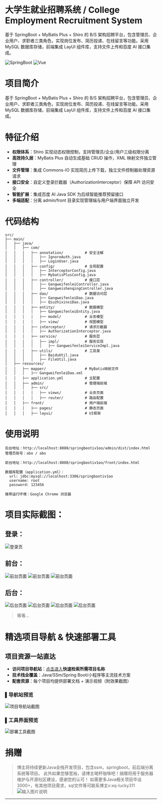 # 大学生就业招聘系统 / College Employment Recruitment System

基于 SpringBoot + MyBatis Plus + Shiro 的 B/S 架构招聘平台，包含管理员、企业用户、求职者三类角色，实现岗位发布、简历投递、在线留言等功能。采用 MySQL 数据库存储，前端集成 LayUI 组件库，支持文件上传和百度 AI 接口集成。

![SpringBoot](https://img.shields.io/badge/SpringBoot-2.7%2B-brightgreen)
![Vue](https://img.shields.io/badge/Vue-2.x-green)

# 项目简介  
基于 SpringBoot + MyBatis Plus + Shiro 的 B/S 架构招聘平台，包含管理员、企业用户、求职者三类角色，实现岗位发布、简历投递、在线留言等功能。采用 MySQL 数据库存储，前端集成 LayUI 组件库，支持文件上传和百度 AI 接口集成。

# 特征介绍  
- ​​**​权限体系​**​：Shiro 实现动态权限控制，支持管理员/企业/用户三级权限分离  
- ​​**​高效持久层​**​：MyBatis Plus 自动生成基础 CRUD 操作，XML 映射文件独立管理  
- ​​**​文件管理​**​：集成 Commons-IO 实现简历上传下载，独立文件控制器处理资源请求  
- ​​**​接口安全​**​：自定义登录拦截器（AuthorizationInterceptor）保障 API 访问安全  
- ​​**​智能扩展​**​：集成百度 AI Java SDK 为后续智能推荐预留接口  
- ​​**​多端适配​**​：分离 admin/front 目录实现管理端与用户端界面独立开发  

# 代码结构 
```
src/
├── main/
│   ├── java/
│   │   ├── com/
│   │   │   ├── annotation/          # 安全注解
│   │   │   │   ├── IgnoreAuth.java
│   │   │   │   ├── LoginUser.java  
│   │   │   ├── config/              # 全局配置
│   │   │   │   ├── InterceptorConfig.java
│   │   │   │   ├── MybatisPlusConfig.java  
│   │   │   ├── controller/          # 接口层
│   │   │   │   ├── GangweifenleiController.java
│   │   │   │   ├── GangweishenqingController.java
│   │   │   ├── dao/                 # 数据访问层
│   │   │   │   ├── GangweifenleiDao.java
│   │   │   │   ├── QiuzhixinxiDao.java
│   │   │   ├── entity/              # 数据模型
│   │   │   │   ├── GangweifenleiEntity.java
│   │   │   │   ├── model/           # 业务模型
│   │   │   │   ├── view/            # 视图模型
│   │   │   ├── interceptor/         # 请求拦截器
│   │   │   │   ├── AuthorizationInterceptor.java
│   │   │   ├── service/             # 服务层
│   │   │   │   ├── impl/            # 服务实现
│   │   │   │   │   ├── GangweifenleiServiceImpl.java
│   │   │   ├── utils/               # 工具类
│   │   │   │   ├── BaiduUtil.java
│   │   │   │   ├── FileUtil.java
│   ├── resources/
│   │   ├── mapper/                  # MyBatis映射文件
│   │   │   ├── GangweifenleiDao.xml
│   │   ├── application.yml          # 主配置
│   │   ├── admin/                   # 管理端前端
│   │   │   ├── src/
│   │   │   │   ├── views/           # 业务页面
│   │   │   │   ├── router/          # 路由配置
│   │   ├── front/                   # 用户端前端
│   │   │   ├── pages/               # 静态页面
│   │   │   ├── layui/               # UI框架
```
# 使用说明
```
后台地址：http://localhost:8080/springbootiv1oo/admin/dist/index.html  
管理员账号：abo / abo  

前台地址：http://localhost:8080/springbootiv1oo/front/index.html  

数据库配置（application.yml）：
  url: jdbc:mysql://localhost:3306/springbootiv1oo
  username: root
  password: 123456

推荐运行环境：Google Chrome 浏览器
```

# 项目实际截图：
## 登录：
![登录页](xx/login.png)

## 前台：
![前台页面](xx/prefix/1.png)
![前台页面](xx/prefix/2.png)
![前台页面](xx/prefix/3.png)

## 后台：
![后台页面](xx/suffix/1.png)
![后台页面](xx/suffix/2.png)
![后台页面](xx/suffix/3.png)
![后台页面](xx/suffix/4.png)

> 等等...

# 精选项目导航 & 快速部署工具
## 项目资源一站直达
- ​**访问项目导航站**：[点击进入](http://sysadmin.3vfree.vip)**快速检索所需项目名称**
- ​**技术栈全覆盖**：Java/SSm/Spring Boot/小程序等主流技术方案
- ​**配套资源**：每个项目均提供部署文档 + 演示视频（附效果截图）

### ▌导航站预览
![项目导航站截图](项目检索工具.png)

### ▌工具界面预览
![部署工具截图](一键部署工具.png)

# 捐赠
> 博主将持续更新Java全栈开发项目，包含ssm，springboot，前后端分离系统等项目。
> 此外如果您够宽裕，请博主喝杯咖啡吧！捐赠将用于服务器维护与开源社区建设，感谢您的认可！
> 如需更多Java相关项目毕设3000+，有其他项目需求，sql文件等可联系博主v:xq-lucky311
![输入图片说明](%E7%91%9E%E5%B9%B8%EF%BC%81%E7%91%9E%E5%B9%B8%EF%BC%81.png)
---
